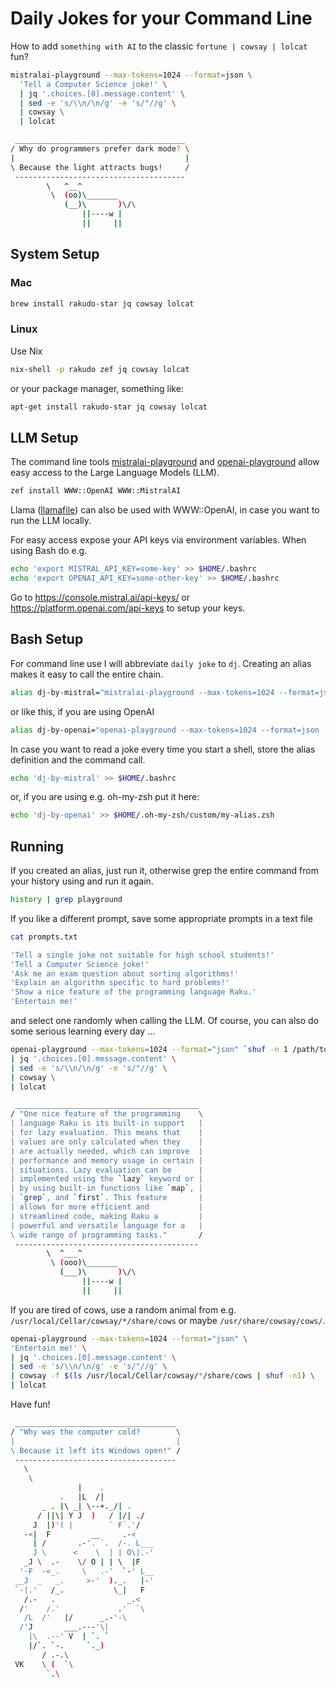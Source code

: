 # Daily Jokes for your Command Line

How to add ```something with AI``` to the classic ```fortune | cowsay | lolcat``` fun?

```bash
mistralai-playground --max-tokens=1024 --format=json \
  'Tell a Computer Science joke!' \
  | jq '.choices.[0].message.content' \
  | sed -e 's/\\n/\n/g' -e 's/"//g' \
  | cowsay \
  | lolcat

 ______________________________________
/ Why do programmers prefer dark mode? \
|                                      |
\ Because the light attracts bugs!     /
 --------------------------------------
        \   ^__^
         \  (oo)\_______
            (__)\       )\/\
                ||----w |
                ||     ||
```

## System Setup

### Mac
```bash
brew install rakudo-star jq cowsay lolcat
```

### Linux
Use Nix

```bash
nix-shell -p rakudo zef jq cowsay lolcat
```

or your package manager, something like:

```bash
apt-get install rakudo-star jq cowsay lolcat
```

## LLM Setup

The command line tools [mistralai-playground](https://raku.land/zef:antononcube/WWW::MistralAI) and [openai-playground](https://raku.land/zef:antononcube/WWW::OpenAI) allow easy access to the Large Language Models (LLM).

```bash
zef install WWW::OpenAI WWW::MistralAI
```

Llama ([llamafile](https://simonwillison.net/2023/Nov/29/llamafile/)) can also be used with WWW::OpenAI, in case you want to run the LLM locally.

For easy access expose your API keys via environment variables. When using Bash do e.g.

```bash
echo 'export MISTRAL_API_KEY=some-key' >> $HOME/.bashrc
echo 'export OPENAI_API_KEY=some-other-key' >> $HOME/.bashrc
```

Go to https://console.mistral.ai/api-keys/ or https://platform.openai.com/api-keys to setup your keys.

## Bash Setup

For command line use I will abbreviate ```daily joke``` to ```dj```. Creating an alias makes it easy to call the entire chain.

```bash
alias dj-by-mistral="mistralai-playground --max-tokens=1024 --format=json 'Tell a Computer Science joke!' | jq '.choices.[0].message.content' | sed -e 's/\\n/\n/g' | cowsay | lolcat"
```

or like this, if you are using OpenAI

```bash
alias dj-by-openai="openai-playground --max-tokens=1024 --format=json 'Tell a Computer Science joke!' | jq '.choices.[0].message.content' | sed -e 's/\\n/\n/g' | cowsay | lolcat"
```

In case you want to read a joke every time you start a shell, store the alias definition and the command call.

```bash
echo 'dj-by-mistral' >> $HOME/.bashrc
```

or, if you are using e.g. oh-my-zsh put it here:

```bash
echo 'dj-by-openai' >> $HOME/.oh-my-zsh/custom/my-alias.zsh
```

## Running

If you created an alias, just run it, otherwise grep the entire command from your history using and run it again.

```bash
history | grep playground
```

If you like a different prompt, save some appropriate prompts in a text file

```bash
cat prompts.txt

'Tell a single joke not suitable for high school students!'
'Tell a Computer Science joke!'
'Ask me an exam question about sorting algorithms!'
'Explain an algorithm specific to hard problems!'
'Show a nice feature of the programming language Raku.'
'Entertain me!'
```

and select one randomly when calling the LLM. Of course, you can also do some serious learning every day ...

```bash
openai-playground --max-tokens=1024 --format="json" `shuf -n 1 /path/to/prompts.txt` \
| jq '.choices.[0].message.content' \
| sed -e 's/\\n/\n/g' -e 's/"//g' \
| cowsay \
| lolcat

 _________________________________________
/ "One nice feature of the programming    \
| language Raku is its built-in support   |
| for lazy evaluation. This means that    |
| values are only calculated when they    |
| are actually needed, which can improve  |
| performance and memory usage in certain |
| situations. Lazy evaluation can be      |
| implemented using the `lazy` keyword or |
| by using built-in functions like `map`, |
| `grep`, and `first`. This feature       |
| allows for more efficient and           |
| streamlined code, making Raku a         |
| powerful and versatile language for a   |
\ wide range of programming tasks."       /
 -----------------------------------------
        \  ^___^
         \ (ooo)\_______
           (___)\       )\/\
                ||----w |
                ||     ||
``` 

If you are tired of cows, use a random animal from e.g. ```/usr/local/Cellar/cowsay/*/share/cows``` or maybe ```/usr/share/cowsay/cows/```.

```bash
openai-playground --max-tokens=1024 --format="json" \
'Entertain me!' \
| jq '.choices.[0].message.content' \
| sed -e 's/\\n/\n/g' -e 's/"//g' \
| cowsay -f $(ls /usr/local/Cellar/cowsay/*/share/cows | shuf -n1) \
| lolcat
```

Have fun!

```bash
 ____________________________________
/ "Why was the computer cold?        \
|                                    |
\ Because it left its Windows open!" /
 ------------------------------------
   \
    \
               |    .
           .   |L  /|
       _ . |\ _| \--+._/| .
      / ||\| Y J  )   / |/| ./
     J  |)'( |        ` F`.'/
   -<|  F         __     .-<
     | /       .-'. `.  /-. L___
     J \      <    \  | | O\|.-'
   _J \  .-    \/ O | | \  |F
  '-F  -<_.     \   .-'  `-' L__
 __J  _   _.     >-'  )._.   |-'
 `-|.'   /_.           \_|   F
   /.-   .                _.<
  /'    /.'             .'  `\
   /L  /'   |/      _.-'-\
  /'J       ___.---'\|
    |\  .--' V  | `. `
    |/`. `-.     `._)
       / .-.\
 VK    \ (  `\
        `.\
```